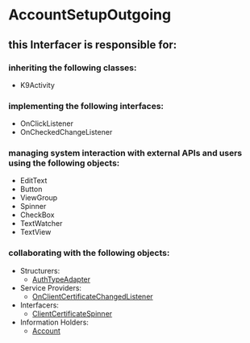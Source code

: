 # AccountSetupOutgoing
## this Interfacer is responsible for: 
### inheriting the following classes: 
* K9Activity
### implementing the following interfaces:
* OnClickListener
* OnCheckedChangeListener
### managing system interaction with external APIs and users using the following objects: 
* EditText
* Button
* ViewGroup
* Spinner
* CheckBox
* TextWatcher
* TextView
### collaborating with the following objects: 
* Structurers: 
	* [AuthTypeAdapter](../Structurers/AuthTypeAdapter.md) 
* Service Providers: 
	* [OnClientCertificateChangedListener](../ServiceProviders/OnClientCertificateChangedListener.md) 
* Interfacers: 
	* [ClientCertificateSpinner](../Interfacers/ClientCertificateSpinner.md) 
* Information Holders: 
	* [Account](../InformationHolders/Account.md) 
